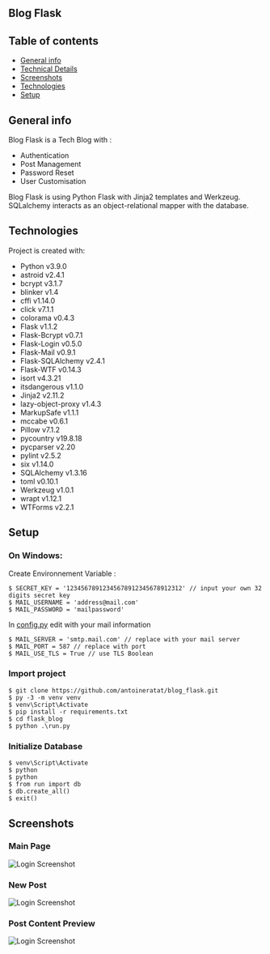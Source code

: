 ## Blog Flask

## Table of contents

-   [General info](#general-info)
-   [Technical Details](#technical-details)
-   [Screenshots](#screenshots)
-   [Technologies](#technologies)
-   [Setup](#setup)

## General info

Blog Flask is a Tech Blog with :

-   Authentication
-   Post Management
-   Password Reset
-   User Customisation

Blog Flask is using Python Flask with Jinja2 templates and Werkzeug. SQLalchemy interacts as an object-relational mapper with the database.

## Technologies

Project is created with:

-   Python v3.9.0
-   astroid v2.4.1
-   bcrypt v3.1.7
-   blinker v1.4
-   cffi v1.14.0
-   click v7.1.1
-   colorama v0.4.3
-   Flask v1.1.2
-   Flask-Bcrypt v0.7.1
-   Flask-Login v0.5.0
-   Flask-Mail v0.9.1
-   Flask-SQLAlchemy v2.4.1
-   Flask-WTF v0.14.3
-   isort v4.3.21
-   itsdangerous v1.1.0
-   Jinja2 v2.11.2
-   lazy-object-proxy v1.4.3
-   MarkupSafe v1.1.1
-   mccabe v0.6.1
-   Pillow v7.1.2
-   pycountry v19.8.18
-   pycparser v2.20
-   pylint v2.5.2
-   six v1.14.0
-   SQLAlchemy v1.3.16
-   toml v0.10.1
-   Werkzeug v1.0.1
-   wrapt v1.12.1
-   WTForms v2.2.1

## Setup

### On Windows:

Create Environnement Variable :

```
$ SECRET_KEY = '12345678912345678912345678912312' // input your own 32 digits secret key
$ MAIL_USERNAME = 'address@mail.com'
$ MAIL_PASSWORD = 'mailpassword'
```

In [config.py](./flask_blog/config.py) edit with your mail information

```
$ MAIL_SERVER = 'smtp.mail.com' // replace with your mail server
$ MAIL_PORT = 587 // replace with port
$ MAIL_USE_TLS = True // use TLS Boolean
```

### Import project

```
$ git clone https://github.com/antoineratat/blog_flask.git
$ py -3 -m venv venv
$ venv\Script\Activate
$ pip install -r requirements.txt
$ cd flask_blog
$ python .\run.py
```

### Initialize Database

```
$ venv\Script\Activate
$ python
$ python
$ from run import db
$ db.create_all()
$ exit()
```

## Screenshots

### Main Page

![Login Screenshot](https://github.com/antoineratat/blog_flask/blob/master/screenshots/1.PNG?raw=true)

### New Post

![Login Screenshot](https://github.com/antoineratat/blog_flask/blob/master/screenshots/1.PNG?raw=true)

### Post Content Preview

![Login Screenshot](https://github.com/antoineratat/blog_flask/blob/master/screenshots/3.PNG?raw=true)
